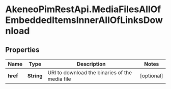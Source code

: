 # AkeneoPimRestApi.MediaFilesAllOfEmbeddedItemsInnerAllOfLinksDownload

## Properties

Name | Type | Description | Notes
------------ | ------------- | ------------- | -------------
**href** | **String** | URI to download the binaries of the media file | [optional] 


